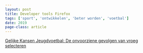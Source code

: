 ```yaml
---
layout: post
title: Developer tools Firefox
tags: ['sport', 'ontwikkelen', 'beter worden', 'voetbal']
date: 2019
page-class: article
---
```



[Gelijke Kansen Jeugdvoetbal: De onvoorziene gevolgen van vroeg selecteren](https://www.knvb.nl/nieuws/assist-trainers/assist-trainers/55303/de-onvoorziene-gevolgen-van-te-vroeg-selecteren)

